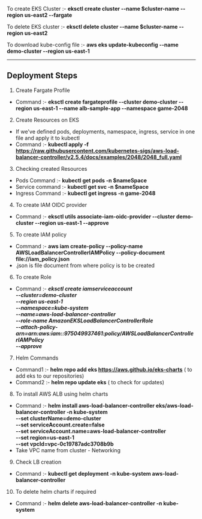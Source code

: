 To create EKS Cluster :- **eksctl create cluster --name $cluster-name --region us-east2 --fargate**

To delete EKS cluster :- **eksctl delete cluster --name $cluster-name --region us-east2**

To download kube-config file :- **aws eks update-kubeconfig --name demo-cluster --region us-east-1**

---------------------------------------------------------------------------------------------

Deployment Steps
-

1. Create Fargate Profile
- Command :- **eksctl create fargateprofile --cluster demo-cluster --region us-east-1 --name alb-sample-app --namespace game-2048**

2. Create Resources on EKS
- If we've defined pods, deployments, namespace, ingress, service in one file and apply it to kubectl
- Command :- **kubectl apply -f https://raw.githubusercontent.com/kubernetes-sigs/aws-load-balancer-controller/v2.5.4/docs/examples/2048/2048_full.yaml**

3. Checking created Resources
- Pods Command :- **kubectl get pods -n $nameSpace**
- Service command :- **kubectl get svc -n $nameSpace**
- Ingress Command :- **kubectl get ingress -n game-2048**

4. To create IAM OIDC provider
- Command :- **eksctl utils associate-iam-oidc-provider --cluster demo-cluster --region us-east-1 --approve**

5. To create IAM policy
- Command :- **aws iam create-policy --policy-name AWSLoadBalancerControllerIAMPolicy --policy-document file://iam_policy.json**
- .json is file document from where policy is to be created

6. To create Role
- Command :- _**eksctl create iamserviceaccount \
  --cluster=demo-cluster \
  --region us-east-1 \
  --namespace=kube-system \
  --name=aws-load-balancer-controller \
  --role-name AmazonEKSLoadBalancerControllerRole \
  --attach-policy-arn=arn:aws:iam::975049937461:policy/AWSLoadBalancerControllerIAMPolicy \
  --approve**_

7. Helm Commands
- Command1 :- **helm repo add eks https://aws.github.io/eks-charts**  ( to add eks to our repositories)
- Command2 :- **helm repo update eks**  ( to check for updates)

8. To install AWS ALB using helm charts
- Command :- **helm install aws-load-balancer-controller eks/aws-load-balancer-controller -n kube-system \
  --set clusterName=demo-cluster \
  --set serviceAccount.create=false \
  --set serviceAccount.name=aws-load-balancer-controller \
  --set region=us-east-1 \
  --set vpcId=vpc-0c19787adc3708b9b**
- Take VPC name from cluster - Networking

9. Check LB creation
- Command :-   **kubectl get deployment -n kube-system aws-load-balancer-controller**

10. To delete helm charts if required
- Command :- **helm delete aws-load-balancer-controller -n kube-system**

